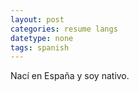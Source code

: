 ```yaml
---
layout: post
categories: resume langs
datetype: none
tags: spanish
---
```


Nací en España y soy nativo.
